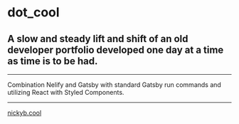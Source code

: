# dot_cool

## A slow and steady lift and shift of an old developer portfolio developed one day at a time as time is to be had.
___

Combination Nelify and Gatsby with standard Gatsby run commands and utilizing React with Styled Components.
___
[nickyb.cool](https://www.nickyb.cool)
